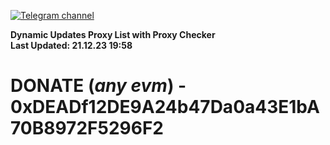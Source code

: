 [![Telegram channel](https://img.shields.io/endpoint?url=https://runkit.io/damiankrawczyk/telegram-badge/branches/master?url=https://t.me/n4z4v0d)](https://t.me/n4z4v0d) 

**Dynamic Updates Proxy List with Proxy Checker**  
**Last Updated: 21.12.23 19:58**

# DONATE (_any evm_) - 0xDEADf12DE9A24b47Da0a43E1bA70B8972F5296F2
